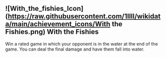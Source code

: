 ## ![With_the_fishies_Icon](https://raw.githubusercontent.com/1IlIl/wikidata/main/achievement_icons/With the Fishies.png) With the Fishies


Win a rated game in which your opponent is in the water at the end of the game. You can deal the final damage and have them fall into water.
